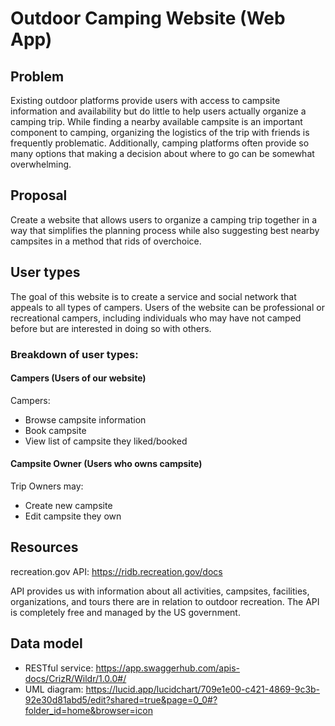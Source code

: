 # Outdoor Camping Website (Web App)

## Problem
 Existing outdoor platforms provide users with access to campsite information and availability but do little to help users actually organize a camping trip. While finding a nearby available campsite is an important component to camping, organizing the logistics of the trip with friends is frequently problematic. Additionally, camping platforms often provide so many options that making a decision about where to go can be somewhat overwhelming.

## Proposal
Create a website that allows users to organize a camping trip together in a way that simplifies the planning process while also suggesting best nearby campsites in a method that rids of overchoice.

## User types
The goal of this website is to create a service and social network that appeals to all types of campers. Users of the website can be professional or recreational campers, including individuals who may have not camped before but are interested in doing so with others.

### Breakdown of user types: 
#### Campers (Users of our website) 
Campers:
- Browse campsite information
- Book campsite
- View list of campsite they liked/booked


#### Campsite Owner (Users who owns campsite)
Trip Owners may:  
- Create new campsite
- Edit campsite they own

## Resources
recreation.gov API: 
https://ridb.recreation.gov/docs

API provides us with information about all activities, campsites, facilities, organizations, and tours there are in relation to outdoor recreation. The API is completely free and managed by the US government.


## Data model
- RESTful service:
https://app.swaggerhub.com/apis-docs/CrizR/Wildr/1.0.0#/
- UML diagram: 
https://lucid.app/lucidchart/709e1e00-c421-4869-9c3b-92e30d81abd5/edit?shared=true&page=0_0#?folder_id=home&browser=icon
